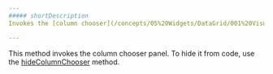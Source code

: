 ```yaml
---
##### shortDescription
Invokes the [column chooser](/concepts/05%20Widgets/DataGrid/001%20Visual%20Elements/120%20Column%20Chooser.md '/Documentation/Guide/Widgets/DataGrid/Visual_Elements/#Column_Chooser') panel.

---
```

This method invokes the column chooser panel. To hide it from code, use the [hideColumnChooser](/api-reference/10%20UI%20Widgets/dxDataGrid/3%20Methods/hideColumnChooser().md '/Documentation/ApiReference/UI_Widgets/dxDataGrid/Methods/#hideColumnChooser') method.